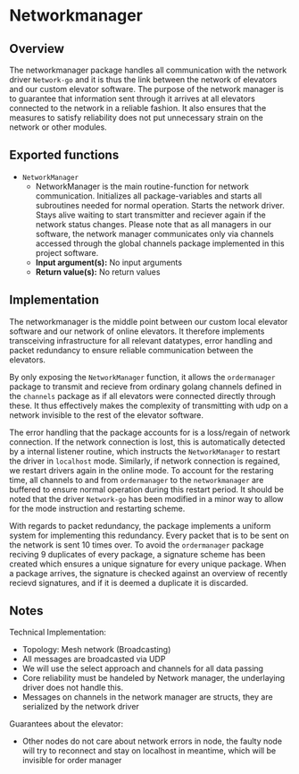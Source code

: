 # Networkmanager

## Overview
The networkmanager package handles all communication with the network driver `Network-go`
and it is thus the link between the network of elevators and our custom elevator 
software. The purpose of the network manager is to guarantee that information 
sent through it arrives at all elevators connected to the network in a 
reliable fashion. It also ensures that the measures to satisfy reliability does 
not put unnecessary strain on the network or other modules.

## Exported functions

* `NetworkManager`
  * NetworkManager is the main routine-function for network communication.
Initializes all package-variables and starts all subroutines needed
for normal operation. Starts the network driver. Stays alive waiting to start 
transmitter and reciever again if the network status changes. Please note that 
as all managers in our software, the network manager communicates only via 
channels accessed through the global channels package implemented in this 
project software.
  * **Input argument(s):** No input arguments
  * **Return value(s):** No return values

## Implementation
The networkmanager is the middle point between our custom local elevator software and our network of online elevators. It therefore implements transceiving infrastructure for all relevant datatypes, error handling and packet redundancy to ensure reliable communication between the elevators.

By only exposing the `NetworkManager` function, it allows the `ordermanager` package to transmit and recieve from ordinary golang channels defined in the `channels` package as if all elevators were connected directly through these. It thus effectively makes the complexity of transmitting with udp on a network invisible to the rest of the elevator software.

The error handling that the package accounts for is a loss/regain of network connection. If the network connection is lost, this is automatically detected by a internal listener routine, which instructs the `NetworkManager` to restart the driver in `localhost` mode. Similarly, if network connection is regained, we restart drivers again in the online mode. To account for the restaring time, all channels to and from `ordermanager` to the `networkmanager` are buffered to ensure normal operation during this restart period. It should be noted that the driver `Network-go` has been modified in a minor way to allow for the mode instruction and restarting scheme. 

With regards to packet redundancy, the package implements a uniform system for implementing this redundancy. Every packet that is to be sent on the network is sent 10 times over. To avoid the `ordermanager` package reciving 9 duplicates of every package, a signature scheme has been created which ensures a unique signature for every unique package. When a package arrives, the signature is checked against an overview of recently recievd signatures, and if it is deemed a duplicate it is discarded. 

## Notes

Technical Implementation:
  * Topology: Mesh network (Broadcasting)
  * All messages are broadcasted via UDP
  * We will use the select approach and channels for all data passing
  * Core reliability must be handeled by Network manager, the underlaying driver does not handle this.
  * Messages on channels in the network manager are structs, they are serialized by the network driver

Guarantees about the elevator:
  * Other nodes do not care about network errors in node, the faulty node will try to reconnect and stay on 
localhost in meantime, which will  be invisible for order manager